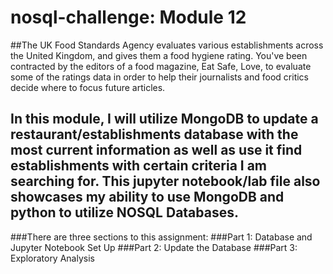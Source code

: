 # nosql-challenge: Module 12

##The UK Food Standards Agency evaluates various establishments across the United Kingdom, and gives them a food hygiene rating. You've been contracted by the editors of a food magazine, Eat Safe, Love, to evaluate some of the ratings data in order to help their journalists and food critics decide where to focus future articles.

## In this module, I will utilize MongoDB to update a restaurant/establishments database with the most current information as well as use it find establishments with certain criteria I am searching for. This jupyter notebook/lab file also showcases my ability to use MongoDB and python to utilize NOSQL Databases.

###There are three sections to this assignment:
###Part 1: Database and Jupyter Notebook Set Up
###Part 2: Update the Database
###Part 3: Exploratory Analysis


